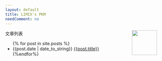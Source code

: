 ```yaml
---
layout: default
title: LIMIX's PKM
needComment: no
---
```


<div style="float:left;width:75%">
文章列表
<ul>
{% for post in site.posts %}
<li>{{post.date | date_to_string}} <a href="{{site.baseurl}}{{post.url}}">{{post.title}}</a></li>
{%endfor%}
</ul>
</div>

<div style="float:right;width:100px;">
  <img src="{{site.baseurl}}/assets/pic/QR.png" style="width:80px;height:80px;"/>
</div>
